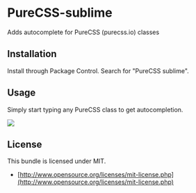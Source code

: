 PureCSS-sublime
===============

Adds autocomplete for PureCSS (purecss.io) classes

## Installation
Install through Package Control. Search for "PureCSS sublime".

## Usage
Simply start typing any PureCSS class to get autocompletion.

![](http://i.imgur.com/Jg0Nazh.png)

## License

This bundle is licensed under MIT.

* [http://www.opensource.org/licenses/mit-license.php](http://www.opensource.org/licenses/mit-license.php)
